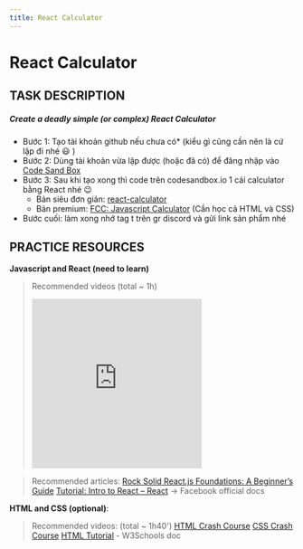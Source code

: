 ```yaml
---
title: React Calculator
---
```

# React Calculator

## TASK DESCRIPTION
##### Create a deadly simple (or complex) React Calculator
- Bước 1: Tạo tài khoản github nếu chưa có* (kiểu gì cũng cần nên là cứ lập đi nhé :smiley: )
- Bước 2: Dùng tài khoản vừa lập được (hoặc đã có) để đăng nhập vào [Code Sand Box](codesanbox.io)
- Bước 3: Sau khi tạo xong thì code trên codesandbox.io 1 cái calculator bằng React nhé :wink:
  - Bản siêu đơn giản: [react-calculator](https://codepen.io/raynesax/pen/MrxQbj)
  - Bản premium: [FCC: Javascript Calculator](https://codepen.io/hl271/pen/gEbJEJ) (Cần học cả HTML và CSS)
- Bước cuối: làm xong nhớ tag t trên gr discord và gửi link sản phẩm nhé


## PRACTICE RESOURCES
**Javascript and React (need to learn)**
> Recommended videos (total ~ 1h)
> <iframe width="auto" height="300" src="https://www.youtube.com/embed/WJ6PgzI16I4" frameborder="0" allow="accelerometer; autoplay; encrypted-media; gyroscope; picture-in-picture" allowfullscreen></iframe>

> Recommended articles:
> [Rock Solid React.js Foundations: A Beginner’s Guide](https://medium.freecodecamp.org/rock-solid-react-js-foundations-a-beginners-guide-c45c93f5a923)
> [Tutorial: Intro to React – React](https://reactjs.org/tutorial/tutorial.html) -> Facebook official docs

**HTML and CSS (optional)**:
> Recommended videos: (total ~ 1h40')
[HTML Crash Course](https://youtu.be/UB1O30fR-EE) 
[CSS Crash Course](https://www.youtube.com/watch?v=r1xBCi5SOjw)
[HTML Tutorial](https://www.w3schools.com/html/default.asp) - W3Schools doc

